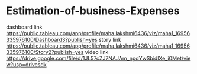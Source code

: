 # Estimation-of-business-Expenses
dashboard link
https://public.tableau.com/app/profile/maha.lakshmi6436/viz/maha1_16956335976100/Dashboard3?publish=yes
story link
https://public.tableau.com/app/profile/maha.lakshmi6436/viz/maha1_16956335976100/Story2?publish=yes
video link
https://drive.google.com/file/d/1JL57cZJ7NAJAm_npdYwSbidlXe_i0Met/view?usp=drivesdk
